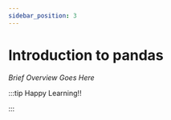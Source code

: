 ```yaml
---
sidebar_position: 3
---
```


# Introduction to pandas

_Brief Overview Goes Here_

:::tip Happy Learning!!

<QuestButton text="Go To Quest" link="https://app.stackup.dev/quest_page/introduction-to-pandas"/>

:::
